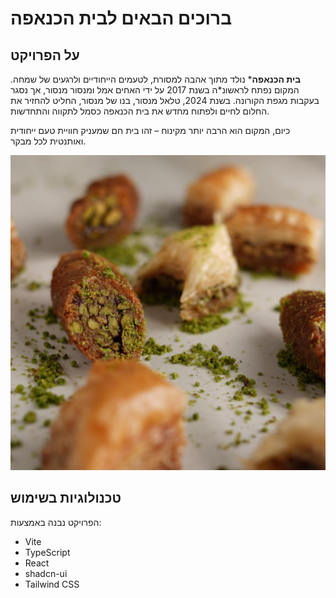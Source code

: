 # ברוכים הבאים לבית הכנאפה

## על הפרויקט

**בית הכנאפה**\* נולד מתוך אהבה למסורת, לטעמים הייחודיים ולרגעים של שמחה. המקום נפתח לראשונ\*ה בשנת 2017 על ידי האחים אמל ומנסור מנסור, אך נסגר בעקבות מגפת הקורונה. בשנת 2024, טלאל מנסור, בנו של מנסור, החליט להחזיר את החלום לחיים ולפתוח מחדש את בית הכנאפה כסמל לתקווה והתחדשות.

כיום, המקום הוא הרבה יותר מקינוח – זהו בית חם שמעניק חוויית טעם ייחודית ואותנטית לכל מבקר.

<img src="/public/images/baklawaPistachio.jpg" alt="Baklava" width="600" hight="300"/>

## טכנולוגיות בשימוש

הפרויקט נבנה באמצעות:

- Vite
- TypeScript
- React
- shadcn-ui
- Tailwind CSS
